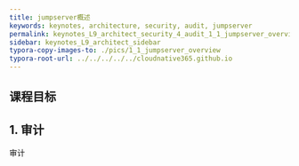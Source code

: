```yaml
---
title: jumpserver概述
keywords: keynotes, architecture, security, audit, jumpserver
permalink: keynotes_L9_architect_security_4_audit_1_1_jumpserver_overview.html
sidebar: keynotes_L9_architect_sidebar
typora-copy-images-to: ./pics/1_1_jumpserver_overview
typora-root-url: ../../../../../cloudnative365.github.io
---
```


## 课程目标

## 1. 审计

审计
